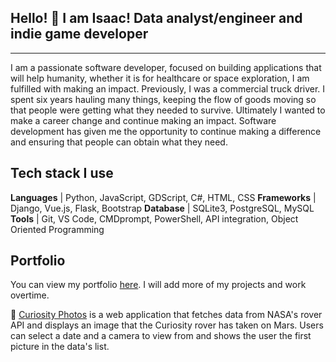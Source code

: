 ## Hello! 👋 I am Isaac!  Data analyst/engineer and indie game developer
---

I am a passionate software developer, focused on building applications that will help
humanity, whether it is for healthcare or space exploration, I am fulfilled with making an
impact.  Previously, I was a commercial truck driver.  I spent six years hauling many things, 
keeping the flow of goods moving so that people were getting what they needed to survive.  Ultimately
I wanted to make a career change and continue making an impact.  Software development has given me 
the opportunity to continue making a difference and ensuring that people can obtain what they need.

## Tech stack I use
**Languages** | Python, JavaScript, GDScript, C#, HTML, CSS
**Frameworks** | Django, Vue.js, Flask, Bootstrap
**Database** | SQLite3, PostgreSQL, MySQL
**Tools** | Git, VS Code, CMDprompt, PowerShell, API integration, Object Oriented Programming

## Portfolio
You can view my portfolio [here](https://isaacfearn.com/).  I will add more of my projects and work
overtime.


🔭 [Curiosity Photos](https://isaacfearn.com/curiosityphotos/) is a web application that fetches data from NASA's rover API 
and displays an image that the Curiosity rover has taken on Mars.  Users can select a date and a camera to view from and shows
the user the first picture in the data's list.


<!---
redfern08/redfern08 is a ✨ special ✨ repository because its `README.md` (this file) appears on your GitHub profile.
You can click the Preview link to take a look at your changes.
--->
